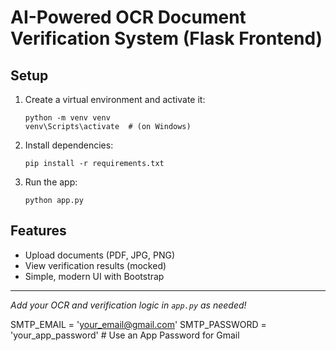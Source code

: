 # AI-Powered OCR Document Verification System (Flask Frontend)

## Setup

1. Create a virtual environment and activate it:
   ```
   python -m venv venv
   venv\Scripts\activate  # (on Windows)
   ```
2. Install dependencies:
   ```
   pip install -r requirements.txt
   ```
3. Run the app:
   ```
   python app.py
   ```

## Features

- Upload documents (PDF, JPG, PNG)
- View verification results (mocked)
- Simple, modern UI with Bootstrap

---

_Add your OCR and verification logic in `app.py` as needed!_

SMTP_EMAIL = 'your_email@gmail.com'
SMTP_PASSWORD = 'your_app_password' # Use an App Password for Gmail
